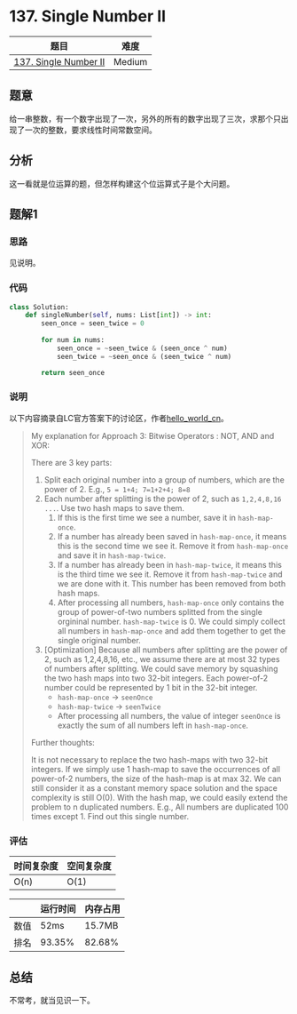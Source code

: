 # 137. Single Number II

| 题目 | 难度 |
| ---- | ---- |
| [137. Single Number II](https://leetcode.com/problems/single-number-ii/) | Medium |

## 题意

给一串整数，有一个数字出现了一次，另外的所有的数字出现了三次，求那个只出现了一次的整数，要求线性时间常数空间。

## 分析

这一看就是位运算的题，但怎样构建这个位运算式子是个大问题。

## 题解1

### 思路

见说明。

### 代码

```python
class Solution:
    def singleNumber(self, nums: List[int]) -> int:
        seen_once = seen_twice = 0
        
        for num in nums:
            seen_once = ~seen_twice & (seen_once ^ num)
            seen_twice = ~seen_once & (seen_twice ^ num)

        return seen_once
```

### 说明

以下内容摘录自LC官方答案下的讨论区，作者[hello_world_cn](https://leetcode.com/hello_world_cn/)。

> My explanation for Approach 3: Bitwise Operators : NOT, AND and XOR:
> 
> There are 3 key parts:
> 
> 1. Split each original number into a group of numbers, which are the power of 2. E.g., `5 = 1+4; 7=1+2+4; 8=8`
> 2. Each number after splitting is the power of 2, such as `1,2,4,8,16 ...`. Use two hash maps to save them.
>     1. If this is the first time we see a number, save it in `hash-map-once`.
>     2. If a number has already been saved in `hash-map-once`, it means this is the second time we see it. Remove it from `hash-map-once` and save it in `hash-map-twice`.
>     3. If a number has already been in `hash-map-twice`, it means this is the third time we see it. Remove it from `hash-map-twice` and we are done with it. This number has been removed from both hash maps.
>     4. After processing all numbers, `hash-map-once` only contains the group of power-of-two numbers splitted from the single orgininal number. `hash-map-twice` is 0. We could simply collect all numbers in `hash-map-once` and add them together to get the single original number.
> 3. [Optimization] Because all numbers after splitting are the power of 2, such as 1,2,4,8,16, etc., we assume there are at most 32 types of numbers after splitting. We could save memory by squashing the two hash maps into two 32-bit integers. Each power-of-2 number could be represented by 1 bit in the 32-bit integer.
>     - `hash-map-once` -> `seenOnce`
>     - `hash-map-twice` -> `seenTwice`
>     - After processing all numbers, the value of integer `seenOnce` is exactly the sum of all numbers left in `hash-map-once`.
> 
> Further thoughts:
>
> It is not necessary to replace the two hash-maps with two 32-bit integers. If we simply use 1 hash-map to save the occurrences of all power-of-2 numbers, the size of the hash-map is at max 32. We can still consider it as a constant memory space solution and the space complexity is still O(0). With the hash map, we could easily extend the problem to n duplicated numbers. E.g., All numbers are duplicated 100 times except 1. Find out this single number.

### 评估

| 时间复杂度 | 空间复杂度 |
| ---- | ---- |
| O(n) | O(1) |

| | 运行时间 | 内存占用 |
| ---- | ---- | ---- |
| 数值 | 52ms | 15.7MB |
| 排名 | 93.35% | 82.68% |

## 总结

不常考，就当见识一下。
